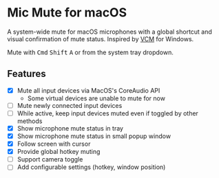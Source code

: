 # Mic Mute for macOS

A system-wide mute for macOS microphones with a global shortcut and visual confirmation of mute status. Inspired by [VCM](https://github.com/microsoft/PowerToys/issues/21473) for Windows.

Mute with <kbd>Cmd</kbd> <kbd>Shift</kbd> <kbd>A</kbd> or from the system tray dropdown.

## Features

- [x] Mute all input devices via MacOS's CoreAudio API
  - Some virtual devices are unable to mute for now
- [ ] Mute newly connected input devices
- [ ] While active, keep input devices muted even if toggled by other methods
- [x] Show microphone mute status in tray
- [x] Show microphone mute status in small popup window
- [x] Follow screen with cursor
- [x] Provide global hotkey muting
- [ ] Support camera toggle
- [ ] Add configurable settings (hotkey, window position)
